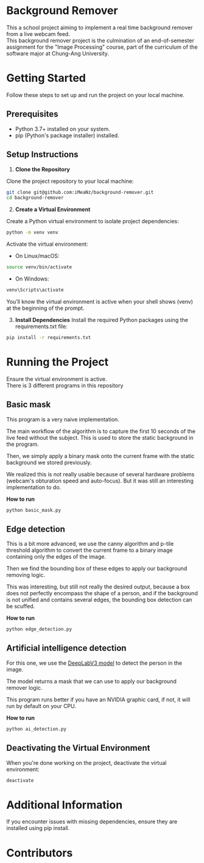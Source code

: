 # Background Remover
This a school project aiming to implement a real time background remover from a live webcam feed.  
This background remover project is the culmination of an end-of-semester assignment for the "Image Processing" course, part of the curriculum of the software major at Chung-Ang University. 


# Getting Started
Follow these steps to set up and run the project on your local machine.

## Prerequisites
- Python 3.7+ installed on your system.
- pip (Python's package installer) installed.
## Setup Instructions

1. **Clone the Repository**
 

Clone the project repository to your local machine:

```bash
git clone git@github.com:iMeaNz/background-remover.git
cd background-remover
```
2. **Create a Virtual Environment**


Create a Python virtual environment to isolate project dependencies:

```bash
python -m venv venv
```
Activate the virtual environment:

- On Linux/macOS:
```bash
source venv/bin/activate
```
- On Windows:
```bash
venv\Scripts\activate
```
You’ll know the virtual environment is active when your shell shows (venv) at the beginning of the prompt.

3. **Install Dependencies**
Install the required Python packages using the requirements.txt file:

```bash
pip install -r requirements.txt
```
# Running the Project
Ensure the virtual environment is active.  
There is 3 different programs in this repository
## Basic mask
This program is a very naive implementation.

The main workflow of the algorithm is to capture the first 10 seconds of the live feed without the subject. This is used to store the static background in the program.  

Then, we simply apply a binary mask onto the current frame with the static background we stored previously.  

We realized this is not really usable because of several hardware problems (webcam's obturation speed and auto-focus). But it was still an interesting implementation to do.

**How to run**
```bash
python basic_mask.py
```

## Edge detection
This is a bit more advanced, we use the canny algorithm and p-tile threshold algorithm to convert the current frame to a binary image containing only the edges of the image.  

Then we find the bounding box of these edges to apply our background removing logic.  

This was interesting, but still not really the desired output, because a box does not perfectly encompass the shape of a person, and if the background is not unified and contains several edges, the bounding box detection can be scuffed.

**How to run**
```bash
python edge_detection.py
```

## Artificial intelligence detection
For this one, we use the [DeepLabV3 model](https://pytorch.org/hub/pytorch_vision_deeplabv3_resnet101/) to detect the person in the image.

The model returns a mask that we can use to apply our background remover logic.

This program runs better if you have an NVIDIA graphic card, if not, it will run by default on your CPU.

**How to run**
```bash
python ai_detection.py
```

## Deactivating the Virtual Environment
When you're done working on the project, deactivate the virtual environment:

```bash
deactivate
```
# Additional Information

If you encounter issues with missing dependencies, ensure they are installed using pip install.

# Contributors
